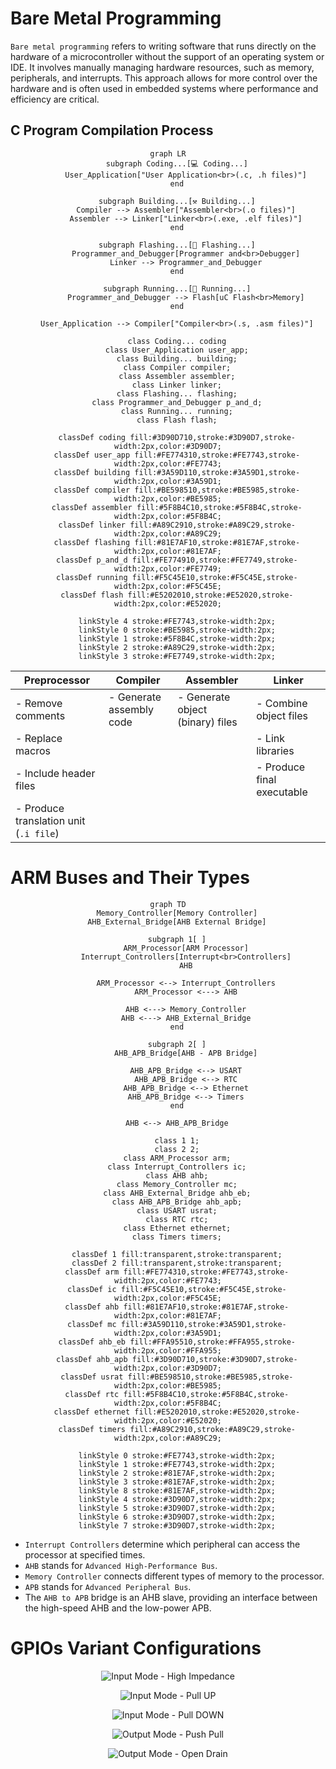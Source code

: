 # Bare Metal Programming

`Bare metal programming` refers to writing software that runs directly on the hardware of a microcontroller without the support of an operating system or IDE. It involves manually managing hardware resources, such as memory, peripherals, and interrupts. This approach allows for more control over the hardware and is often used in embedded systems where performance and efficiency are critical.

## C Program Compilation Process

<div align="center">

```mermaid
graph LR
    subgraph Coding...[💻 Coding...]
        User_Application["User Application<br>(.c, .h files)"]
    end

    subgraph Building...[⚒️ Building...]
        Compiler --> Assembler["Assembler<br>(.o files)"]
        Assembler --> Linker["Linker<br>(.exe, .elf files)"]
    end

    subgraph Flashing...[📂 Flashing...]
        Programmer_and_Debugger[Programmer and<br>Debugger]
        Linker --> Programmer_and_Debugger
    end

    subgraph Running...[🏃 Running...]
        Programmer_and_Debugger --> Flash[uC Flash<br>Memory]
    end

    User_Application --> Compiler["Compiler<br>(.s, .asm files)"]

    class Coding... coding
    class User_Application user_app;
    class Building... building;
    class Compiler compiler;
    class Assembler assembler;
    class Linker linker;
    class Flashing... flashing;
    class Programmer_and_Debugger p_and_d;
    class Running... running;
    class Flash flash;

    classDef coding fill:#3D90D710,stroke:#3D90D7,stroke-width:2px,color:#3D90D7;
    classDef user_app fill:#FE774310,stroke:#FE7743,stroke-width:2px,color:#FE7743;
    classDef building fill:#3A59D110,stroke:#3A59D1,stroke-width:2px,color:#3A59D1;
    classDef compiler fill:#BE598510,stroke:#BE5985,stroke-width:2px,color:#BE5985;
    classDef assembler fill:#5F8B4C10,stroke:#5F8B4C,stroke-width:2px,color:#5F8B4C;
    classDef linker fill:#A89C2910,stroke:#A89C29,stroke-width:2px,color:#A89C29;
    classDef flashing fill:#81E7AF10,stroke:#81E7AF,stroke-width:2px,color:#81E7AF;
    classDef p_and_d fill:#FE774910,stroke:#FE7749,stroke-width:2px,color:#FE7749;
    classDef running fill:#F5C45E10,stroke:#F5C45E,stroke-width:2px,color:#F5C45E;
    classDef flash fill:#E5202010,stroke:#E52020,stroke-width:2px,color:#E52020;

    linkStyle 4 stroke:#FE7743,stroke-width:2px;
    linkStyle 0 stroke:#BE5985,stroke-width:2px;
    linkStyle 1 stroke:#5F8B4C,stroke-width:2px;
    linkStyle 2 stroke:#A89C29,stroke-width:2px;
    linkStyle 3 stroke:#FE7749,stroke-width:2px;
```

| Preprocessor                           | Compiler                 | Assembler                        | Linker                     |
| -------------------------------------- | ------------------------ | -------------------------------- | -------------------------- |
| - Remove comments                      | - Generate assembly code | - Generate object (binary) files | - Combine object files     |
| - Replace macros                       |                          |                                  | - Link libraries           |
| - Include header files                 |                          |                                  | - Produce final executable |
| - Produce translation unit (`.i file`) |                          |                                  |                            |

</div>

# ARM Buses and Their Types

<div align="center">

```mermaid
graph TD
    Memory_Controller[Memory Controller]
    AHB_External_Bridge[AHB External Bridge]

    subgraph 1[ ]
        ARM_Processor[ARM Processor]
        Interrupt_Controllers[Interrupt<br>Controllers]
        AHB

        ARM_Processor <--> Interrupt_Controllers
        ARM_Processor <---> AHB

        AHB <---> Memory_Controller
        AHB <---> AHB_External_Bridge
    end

    subgraph 2[ ]
        AHB_APB_Bridge[AHB - APB Bridge]

        AHB_APB_Bridge <--> USART
        AHB_APB_Bridge <--> RTC
        AHB_APB_Bridge <--> Ethernet
        AHB_APB_Bridge <--> Timers
    end

    AHB <--> AHB_APB_Bridge

    class 1 1;
    class 2 2;
    class ARM_Processor arm;
    class Interrupt_Controllers ic;
    class AHB ahb;
    class Memory_Controller mc;
    class AHB_External_Bridge ahb_eb;
    class AHB_APB_Bridge ahb_apb;
    class USART usrat;
    class RTC rtc;
    class Ethernet ethernet;
    class Timers timers;

    classDef 1 fill:transparent,stroke:transparent;
    classDef 2 fill:transparent,stroke:transparent;
    classDef arm fill:#FE774310,stroke:#FE7743,stroke-width:2px,color:#FE7743;
    classDef ic fill:#F5C45E10,stroke:#F5C45E,stroke-width:2px,color:#F5C45E;
    classDef ahb fill:#81E7AF10,stroke:#81E7AF,stroke-width:2px,color:#81E7AF;
    classDef mc fill:#3A59D110,stroke:#3A59D1,stroke-width:2px,color:#3A59D1;
    classDef ahb_eb fill:#FFA95510,stroke:#FFA955,stroke-width:2px,color:#FFA955;
    classDef ahb_apb fill:#3D90D710,stroke:#3D90D7,stroke-width:2px,color:#3D90D7;
    classDef usrat fill:#BE598510,stroke:#BE5985,stroke-width:2px,color:#BE5985;
    classDef rtc fill:#5F8B4C10,stroke:#5F8B4C,stroke-width:2px,color:#5F8B4C;
    classDef ethernet fill:#E5202010,stroke:#E52020,stroke-width:2px,color:#E52020;
    classDef timers fill:#A89C2910,stroke:#A89C29,stroke-width:2px,color:#A89C29;

    linkStyle 0 stroke:#FE7743,stroke-width:2px;
    linkStyle 1 stroke:#FE7743,stroke-width:2px;
    linkStyle 2 stroke:#81E7AF,stroke-width:2px;
    linkStyle 3 stroke:#81E7AF,stroke-width:2px;
    linkStyle 8 stroke:#81E7AF,stroke-width:2px;
    linkStyle 4 stroke:#3D90D7,stroke-width:2px;
    linkStyle 5 stroke:#3D90D7,stroke-width:2px;
    linkStyle 6 stroke:#3D90D7,stroke-width:2px;
    linkStyle 7 stroke:#3D90D7,stroke-width:2px;
```

</div>

- `Interrupt Controllers` determine which peripheral can access the processor at specified times.
- `AHB` stands for `Advanced High-Performance Bus`.
- `Memory Controller` connects different types of memory to the processor.
- `APB` stands for `Advanced Peripheral Bus`.
- The `AHB to APB` bridge is an AHB slave, providing an interface between the high-speed AHB and the low-power APB.

# GPIOs Variant Configurations

<div align="center">

![Input Mode - High Impedance](../Assets/4-1%20input-mode-high-impedance.png)

![Input Mode - Pull UP](../Assets/4-2%20input-mode-pull-up.png)

![Input Mode - Pull DOWN](../Assets/4-3%20input-mode-pull-down.png)

![Output Mode - Push Pull](../Assets/4-4%20output-mode-push-pull.png)

![Output Mode - Open Drain](../Assets/4-5%20output-mode-open-drain.png)

</div>
